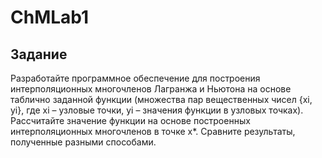 # ChMLab1
## Задание
Разработайте программное обеспечение для построения интерполяционных многочленов Лагранжа и Ньютона на основе таблично заданной функции (множества пар вещественных чисел {xi, yi}, где xi – узловые точки, yi – значения функции в узловых точках). Рассчитайте значение функции на основе построенных интерполяционных многочленов в точке x*. Сравните результаты, полученные разными способами.
